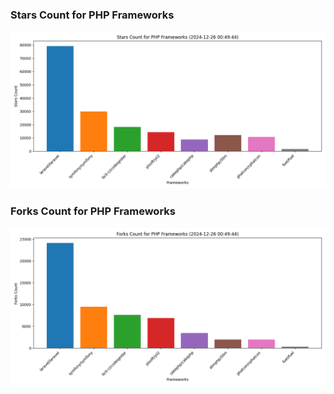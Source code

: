 ### Stars Count for PHP Frameworks

![Stars Chart](./archive/charts/20241226004944_stars_count.png)

### Forks Count for PHP Frameworks

![Forks Chart](./archive/charts/20241226004944_forks_count.png)

